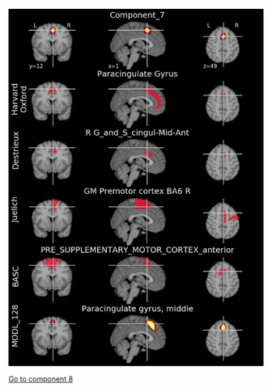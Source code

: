 


![7](preliminary/7.jpg "Component 7")

[Go to component 8](https://parietal-inria.github.io/MODL_atlas/1024/8 "Component 8")